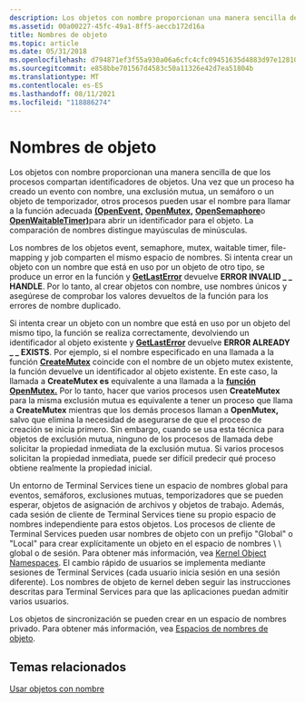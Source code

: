 ```yaml
---
description: Los objetos con nombre proporcionan una manera sencilla de que los procesos compartan identificadores de objetos.
ms.assetid: 00a00227-45fc-49a1-8ff5-aeccb172d16a
title: Nombres de objeto
ms.topic: article
ms.date: 05/31/2018
ms.openlocfilehash: d794871ef3f55a930a06a6cfc4cfc09451635d4883d97e128104b49998589229
ms.sourcegitcommit: e858bbe701567d4583c50a11326e42d7ea51804b
ms.translationtype: MT
ms.contentlocale: es-ES
ms.lasthandoff: 08/11/2021
ms.locfileid: "118886274"
---
```

# <a name="object-names"></a>Nombres de objeto

Los objetos con nombre proporcionan una manera sencilla de que los procesos compartan identificadores de objetos. Una vez que un proceso ha creado un evento con nombre, una exclusión mutua, un semáforo o un objeto de temporizador, otros procesos pueden usar el nombre para llamar a la función adecuada [**(OpenEvent,**](/windows/win32/api/synchapi/nf-synchapi-openeventa) [**OpenMutex,**](/windows/win32/api/synchapi/nf-synchapi-openmutexw) [**OpenSemaphore**](/windows/win32/api/synchapi/nf-synchapi-opensemaphorew)o [**OpenWaitableTimer)**](/windows/win32/api/synchapi/nf-synchapi-openwaitabletimerw)para abrir un identificador para el objeto. La comparación de nombres distingue mayúsculas de minúsculas.

Los nombres de los objetos event, semaphore, mutex, waitable timer, file-mapping y job comparten el mismo espacio de nombres. Si intenta crear un objeto con un nombre que está en uso por un objeto de otro tipo, se produce un error en la función y [**GetLastError**](/windows/win32/api/errhandlingapi/nf-errhandlingapi-getlasterror) devuelve **ERROR INVALID \_ \_ HANDLE**. Por lo tanto, al crear objetos con nombre, use nombres únicos y asegúrese de comprobar los valores devueltos de la función para los errores de nombre duplicado.

Si intenta crear un objeto con un nombre que está en uso por un objeto del mismo tipo, la función se realiza correctamente, devolviendo un identificador al objeto existente y [**GetLastError**](/windows/win32/api/errhandlingapi/nf-errhandlingapi-getlasterror) devuelve **ERROR ALREADY \_ \_ EXISTS**. Por ejemplo, si el nombre especificado en una llamada a la función [**CreateMutex**](/windows/win32/api/synchapi/nf-synchapi-createmutexa) coincide con el nombre de un objeto mutex existente, la función devuelve un identificador al objeto existente. En este caso, la llamada a **CreateMutex es** equivalente a una llamada a la [**función OpenMutex.**](/windows/win32/api/synchapi/nf-synchapi-openmutexw) Por lo tanto, hacer que varios procesos usen **CreateMutex** para la misma exclusión mutua es equivalente a tener un proceso que llama a **CreateMutex** mientras que los demás procesos llaman a **OpenMutex,** salvo que elimina la necesidad de asegurarse de que el proceso de creación se inicia primero. Sin embargo, cuando se usa esta técnica para objetos de exclusión mutua, ninguno de los procesos de llamada debe solicitar la propiedad inmediata de la exclusión mutua. Si varios procesos solicitan la propiedad inmediata, puede ser difícil predecir qué proceso obtiene realmente la propiedad inicial.

Un entorno de Terminal Services tiene un espacio de nombres global para eventos, semáforos, exclusiones mutuas, temporizadores que se pueden esperar, objetos de asignación de archivos y objetos de trabajo. Además, cada sesión de cliente de Terminal Services tiene su propio espacio de nombres independiente para estos objetos. Los procesos de cliente de Terminal Services pueden usar nombres de objeto con un prefijo "Global" o "Local" para crear explícitamente un objeto en el espacio de nombres \\ \\ global o de sesión. Para obtener más información, vea [Kernel Object Namespaces](../termserv/kernel-object-namespaces.md). El cambio rápido de usuarios se implementa mediante sesiones de Terminal Services (cada usuario inicia sesión en una sesión diferente). Los nombres de objeto de kernel deben seguir las instrucciones descritas para Terminal Services para que las aplicaciones puedan admitir varios usuarios.

Los objetos de sincronización se pueden crear en un espacio de nombres privado. Para obtener más información, vea [Espacios de nombres de objeto](object-namespaces.md).

## <a name="related-topics"></a>Temas relacionados

<dl> <dt>

[Usar objetos con nombre](using-named-objects.md)
</dt> </dl>

 

 
